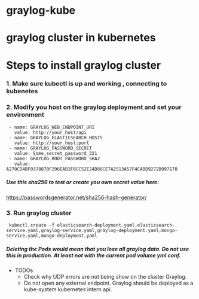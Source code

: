 # graylog-kube
# graylog cluster in kubernetes
# Steps to install graylog cluster 

### 1. Make sure kubectl is up and working , connecting to kubenetes

### 2. Modify you host on the graylog deployment and set your environment
```
 - name: GRAYLOG_WEB_ENDPOINT_URI
   value: http://your_host/api
 - name: GRAYLOG_ELASTICSEARCH_HOSTS
   value: http://your_host:port  
 - name: GRAYLOG_PASSWORD_SECRET
   value: Some_secret_password_321
 - name: GRAYLOG_ROOT_PASSWORD_SHA2
   value: A270CD4BF0378870F296EAB1F8CC52E24D88CE7A2513A57F4CABD9272D097178
```

##### Use this sha256 to test or create you own secret value here:
https://passwordsgenerator.net/sha256-hash-generator/

### 3. Run graylog cluster 
```
 kubectl create -f elasticsearch-deployment.yaml,elasticsearch-service.yaml,graylog-service.yaml,graylog-deployment.yaml,mongo-service.yaml,mongo-deployment.yaml
```

##### Deleting the Pods would mean that you lose all graylog data. Do not use this in production. At least not with the current pod volume yml conf.

* TODOs
  * Check why UDP errors are not being show on the cluster Graylog.
  * Do not open any external endpoint. Graylog should be deployed as a 
  kube-system kubernetes intern api.
